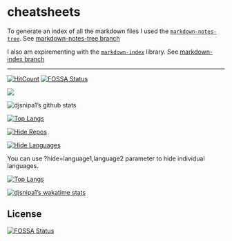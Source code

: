 # cheatsheets

To generate an index of all the markdown files I used the [`markdown-notes-tree`](https://www.npmjs.com/package/markdown-notes-tree). See [markdown-notes-tree branch](https://github.com/djsnipa1/cheatsheets/blob/markdown-notes-tree/README.md)

I also am expirementing with the [`markdown-index`](https://github.com/zeke/markdown-index) library. See [markdown-index branch](https://github.com/djsnipa1/cheatsheets/blob/markdown-index/README.md)

___

[![HitCount](http://hits.dwyl.com/djsnipa1/cheatsheets.svg)](http://hits.dwyl.com/djsnipa1/cheatsheets)
[![FOSSA Status](https://app.fossa.com/api/projects/git%2Bgithub.com%2Fdjsnipa1%2Fcheatsheets.svg?type=shield)](https://app.fossa.com/projects/git%2Bgithub.com%2Fdjsnipa1%2Fcheatsheets?ref=badge_shield)

![](https://ripgvc.herokuapp.com/?username=djsnipa1&color=e64f00&round)


![djsnipa1’s github stats](https://github-readme-stats.vercel.app/api?username=djsnipa1&show_icons=true&theme=gruvbox)

[![Top Langs](https://github-readme-stats.vercel.app/api/top-langs/?username=djsnipa1&layout=compact)](https://github.com/anuraghazra/github-readme-stats)


[![Hide Repos](https://github-readme-stats.vercel.app/api/top-langs/?username=djsnipa1&exclude_repo=notes,dotfiles)](https://github.com/anuraghazra/github-readme-stats)

[![Hide Languages](https://github-readme-stats.vercel.app/api/top-langs/?username=djsnipa1&theme=outrun&layout=compact&hide=jupyter%20notebook)](https://github.com/anuraghazra/github-readme-stats)

You can use ?hide=language1,language2 parameter to hide individual languages.

[![Top Langs](https://github-readme-stats.vercel.app/api/top-langs/?username=djsnipa1&hide=jupyternotebooks,html)](https://github.com/anuraghazra/github-readme-stats)

[![djsnipa1’s wakatime stats](https://github-readme-stats.vercel.app/api/wakatime?username=djsnipa1)](https://github.com/anuraghazra/github-readme-stats)



## License
[![FOSSA Status](https://app.fossa.com/api/projects/git%2Bgithub.com%2Fdjsnipa1%2Fcheatsheets.svg?type=large)](https://app.fossa.com/projects/git%2Bgithub.com%2Fdjsnipa1%2Fcheatsheets?ref=badge_large)